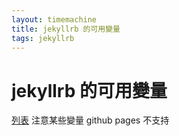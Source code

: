 ```yaml
---
layout: timemachine
title: jekyllrb 的可用變量
tags: jekyllrb
---
```

# jekyllrb 的可用變量
[列表](http://jekyllrb.com/docs/variables/)
注意某些變量 github pages 不支持

